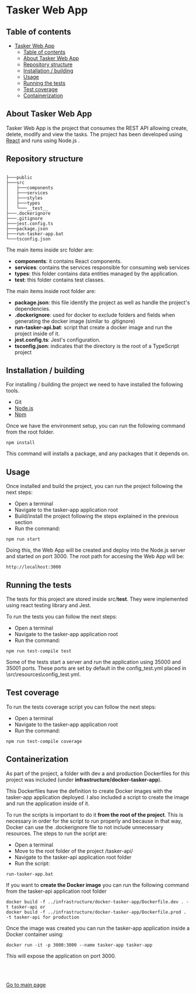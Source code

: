 # Tasker Web App

## Table of contents

- [Tasker Web App](#tasker-web-app)
  - [Table of contents](#table-of-contents)
  - [About Tasker Web App](#about-tasker-web-app)
  - [Repository structure](#repository-structure)
  - [Installation / building](#installation--building)
  - [Usage](#usage)
  - [Running the tests](#running-the-tests)
  - [Test coverage](#test-coverage)
  - [Containerization](#containerization)


## About Tasker Web App

Tasker Web App is the project that consumes the REST API allowing create, delete, modify and view the tasks. The project has been developed using [React](https://reactjs.org) and runs using Node.js .

## Repository structure
```

├───public
├───src
│   ├───components
│   ├───services
│   ├───styles
│   ├───types
│   └───__test__
├───.dockerignore
├───.gitignore
├───jest.config.ts
├───package.json
├───run-tasker-app.bat
└───tsconfig.json
```

The main items inside src folder are:

* **components**: it contains React components.
* **services**: contains the services responsible for consuming web services
* **types**: this folder contains data entities managed by the application.
* **__test__**: this folder contains test classes.

The main items inside root folder are:

* **package.json**: this file identify the project as well as handle the project's dependencies.
* **.dockerignore**: used for docker to exclude folders and fields when generating the docker image (similar to .gitignore)
* **run-tasker-api.bat**: script that create a docker image and run the project inside of it.
* **jest.config.ts**: Jest's configuration.
* **tsconfig.json**:  indicates that the directory is the root of a TypeScript project

## Installation / building

For installing / building the project we need to have installed the following tools.

- Git
- [Node.js](https://nodejs.org/)
- [Npm](https://www.npmjs.com/)

Once we have the environment setup, you can run the following command from the root folder.

```script
npm install
```
This command will installs a package, and any packages that it depends on. 

## Usage

Once installed and build the project, you can run the project following the next steps:

- Open a terminal 
- Navigate to the tasker-app application root
- Build/install the project following the steps explained in the previous section
- Run the command:

```script
npm run start
```

Doing this, the Web App will be created and deploy into the Node.js server and started on port 3000. The root path for accesing the Web App will be:

```script
http://localhost:3000
```

## Running the tests

The tests for this project are stored inside src/__test__. They were implemented using react testing library and Jest. 

To run the tests you can follow the next steps: 

- Open a terminal 
- Navigate to the tasker-app application root
- Run the command:

```script
npm run test-compile test
```
Some of the tests start a server and run the application using 35000 and 35001 ports. These ports are set by default in the config_test.yml placed in \src\resources\config_test.yml.

## Test coverage

To run the tests coverage script you can follow the next steps: 

- Open a terminal 
- Navigate to the tasker-app application root
- Run the command:

```script
npm run test-compile coverage
```

## Containerization

As part of the project, a folder with dev a and production Dockerfiles for this project was included (under **infrastructure/docker-tasker-app**). 

This Dockerfiles have the definition to create Docker images with the tasker-app application deployed. I also included a script to create the image and run the application inside of it.

To run the scripts is important to do it **from the root of the project**. This is necessary in order for the script to run properly and because in that way, Docker can use the .dockerignore file to not include unnecessary resources. The steps to run the script are: 

- Open a terminal 
- Move to the root folder of the project /tasker-api/
- Navigate to the tasker-api application root folder
- Run the script:

```script
run-tasker-app.bat
```

If you want to **create the Docker image** you can run the following command from the tasker-api application root folder

```script
docker build -f ../infrastructure/docker-tasker-app/Dockerfile.dev . -t tasker-api or 
docker build -f ../infrastructure/docker-tasker-app/Dockerfile.prod . -t tasker-api for production
```

Once the image was created you can run the tasker-app application inside a Docker container using:

```script
docker run -it -p 3000:3000 --name tasker-app tasker-app
```
This will expose the application on port 3000.

<br/>
<br/>

[Go to main page](../README.md)